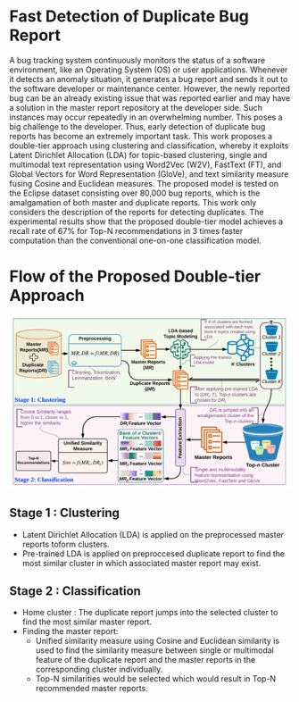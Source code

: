 # Fast Detection of Duplicate Bug Report

A bug tracking system continuously monitors the status of a software environment, like an Operating System (OS) or user applications. Whenever it detects an anomaly situation, it generates a bug report and sends it out to the software developer or maintenance center. However, the newly reported bug can be an already existing issue that was reported earlier and may have a solution in the master report repository at the developer side. Such instances may occur repeatedly in an overwhelming number. This poses a big challenge to the developer. Thus, early detection of duplicate bug reports has become an extremely important task. This work proposes a double-tier approach using clustering and classification, whereby it exploits Latent Dirichlet Allocation (LDA) for topic-based clustering, single and multimodal text representation using Word2Vec (W2V), FastText (FT), and Global Vectors for Word Representation (GloVe), and text similarity measure fusing Cosine and Euclidean measures. The proposed model is tested on the Eclipse dataset consisting over 80,000 bug reports, which is the amalgamation of both master and duplicate reports. This work only considers the description of the reports for detecting duplicates. The experimental results show that the proposed double-tier model achieves a recall rate of 67% for Top-N recommendations in 3 times faster computation than the conventional one-on-one classification model. 

# Flow of the Proposed Double-tier Approach
![](/flow_diagram.png)

## Stage 1 : Clustering
  - Latent Dirichlet Allocation (LDA) is applied on the preprocessed master reports toform clusters.
  - Pre-trained LDA is applied on preproccesed duplicate report to find the most similar cluster in which associated master report may         exist.
## Stage 2 : Classification 
  - Home cluster : The duplicate report jumps into the selected cluster to find the most similar master report.
  - Finding the master report:
      * Unified similarity measure using Cosine and Euclidean similarity is used to find the similarity measure between single or                 multimodal feature of the duplicate report and the master reports in the corresponding cluster individually.
      * Top-N similarities would be selected which would result in Top-N recommended master reports.
